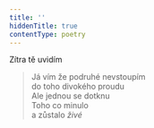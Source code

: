```yaml
---
title: ''
hiddenTitle: true
contentType: poetry
---
```


<section>

>   

</section>

<section>

>   

</section>

<section>

Zítra tě uvidím

> Já vím že podruhé nevstoupím  
> do toho divokého proudu  
> Ale jednou se dotknu  
> Toho co minulo  
> a zůstalo _živé_

</section>
